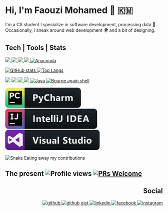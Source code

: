 # Hi, I'm Faouzi Mohamed 👋  :comoros:  
<!--![CS student](https://raw.githubusercontent.com/faouziMohamed/faouzimohamed/master/pictures/faouzimohamed-rabat2020.jpg)-->

I'm a CS student I specialize in software development, processing data :dart:.  Occasionally, i sneak around web development :earth_africa: and a bit of designing.

## Tech | Tools | Stats
<!-- Framworks -->

<p align='left'>
    <a href='https://www.qt.io/qt-for-python'>
        <img src='https://img.shields.io/static/v1?label=&color=253&style=for-the-badge&logo=qt&message=PyQt5%20|%20PySide2' />
    </a>
    <a href='https://www.mysql.com/'>
        <img src="https://img.shields.io/badge/mysql-%2300f.svg?&style=for-the-badge&logo=mysql&logoColor=white"/>
    </a>
   <!-- <a href='https://www.oracle.com/database/technologies/appdev/xe.html'>
        <img src ="https://img.shields.io/badge/oracle%20-%23F00000.svg?&style=for-the-badge&logo=oracle&logoColor=white" />
    </a> -->
    <a href='https://www.qt.io/'>
        <img src='https://img.shields.io/badge/Qt5%20(c++)-012a4a.svg?&style=for-the-badge&logo=Qt&logoColor=green' />
    </a>
    <a href='https://www.tensorflow.org/'>
        <img src="https://img.shields.io/badge/TensorFlow%20-%23FF6F00.svg?&style=for-the-badge&logo=TensorFlow&logoColor=white" /> 
    </a>
    <a href='https://www.anaconda.com/'>
        <img src='https://img.shields.io/static/v1?label=&color=darkgreen&style=for-the-badge&logo=anaconda&message=Anaconda' alt='Anaconda'/>
    </a>
</p>

<!-- Github stats -->
<p align="left">
    <a href="https://github.com/anuraghazra/github-readme-stats">
      <img src="https://github-readme-stats.vercel.app/api?username=faouzimohamed&theme=dark&show_icons=true&&cache_seconds=1900&count_private=true" alt="GitHub stats" height="190" >  
    </a>
    <a href="https://github.com/anuraghazra/github-readme-stats">
      <img src="https://github-readme-stats.vercel.app/api/top-langs/?username=faouzimohamed&theme=dark&layout=compact&langs_count=8" alt="Top Langs" heigth="190">
    </a>
</p>

<!--Some languages-->
<p align="left">
     <a href="https://www.javascript.com/"><img src="https://img.shields.io/badge/javascript%20-%23323330.svg?&style=for-the-badge&logo=javascript&logoColor=%23F7DF1E"/></a>
    <a href="https://www.python.org/"><img src="https://img.shields.io/badge/python%20-%2314354C.svg?&style=for-the-badge&logo=python&logoColor=white"/></a>
    <a href="https://sass-lang.com/"><img src="https://img.shields.io/badge/sass-f0345a.svg?&style=for-the-badge&logo=sass&logoColor=white"/> </a>
    <a href="http://www.cplusplus.org/"><img src="https://img.shields.io/badge/c++%20-%2300599C.svg?&style=for-the-badge&logo=c%2B%2B&ogoColor=white"/></a>
    <a href='https://www.oracle.com/java/'><img src="https://img.shields.io/badge/java-ffe66d.svg?&style=for-the-badge&logo=java&logoColor=darkred" alt="Java"></a>
    <a href="https://www.gnu.org/software/bash/"><img src="https://img.shields.io/badge/shell_script-233d4d.svg?&style=for-the-badge&logo=gnu-bash&logoColor=white" alt="Bourne again shell"></a>
    
</p>

<!--Framworks and IDE--> 
<p align="left">    
    <a href='https://www.jetbrains.com/pycharm/'><img src="svg/dev/tools/jetbrains_pycharm.svg" alt="Jetbrains' Pycharm"></a>
    <a href="https://www.jetbrains.com/idea/"><img src="svg/dev/tools/jetbrains_intellij.svg" alt="Jetbrains Intellij"></a>
    <a href='https://code.visualstudio.com/'><img src="svg/dev/tools/visualstudio.svg" alt="VSCode"></a>
</p>
  
![Snake Eating away my contributions](https://github.com/faouziMohamed/faouzimohamed/blob/output/github-contribution-grid-snake.gif)

## The present  <img src="https://gpvc.arturio.dev/faouzimohamed" alt="Profile views"/>  <a href="https://github.com/faouziMohamed/faouzimohamed/"> <img alt="PRs Welcome" src="https://img.shields.io/badge/Pull%20Request-Welcome-00af4f?style=plastic"/> </a>

<h2 align='right'> Social </h2>
<p align="right">
    <a href="https://github.com/faouziMohamed">
        <img src='https://cdn.jsdelivr.net/npm/simple-icons@4.21.0/icons/github.svg' alt='github' height='30'>
    </a>
    <a href="https://gist.github.com/faouziMohamed">
        <img src='https://user-images.githubusercontent.com/57812398/116732102-27c33000-a9da-11eb-99bf-02903100a59d.png' alt='github gist' height='30'>
    </a>
    <a href="https://www.linkedin.com/in/mohamed-faouzi/">
        <img src='https://cdn.jsdelivr.net/npm/simple-icons@4.21.0/icons/linkedin.svg' alt='linkedin' height='30'>
    </a>
    <a href="https://www.facebook.com/faouzi.mohamed.97">
        <img src='https://cdn.jsdelivr.net/npm/simple-icons@4.21.0/icons/facebook.svg' alt='facebook' height='30'>
    </a>
    <a href="https://www.instagram.com/______faouzi______/">
        <img src='https://cdn.jsdelivr.net/npm/simple-icons@4.21.0/icons/instagram.svg' alt='instagram' height='30'>
    </a>
</p>
